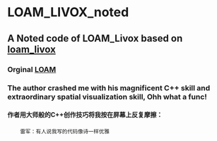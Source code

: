 # LOAM_LIVOX_noted

## A Noted code of LOAM_Livox based on [loam_livox](https://github.com/hku-mars/loam_livox) 

### Orginal [LOAM](https://github.com/cuitaixiang/LOAM_NOTED)

### The author crashed me with his magnificent C++ skill and extraordinary spatial visualization skill, Ohh what a func!

#### 作者用大师般的C++创作技巧将我按在屏幕上反复摩擦：

        雷军：有人说我写的代码像诗一样优雅